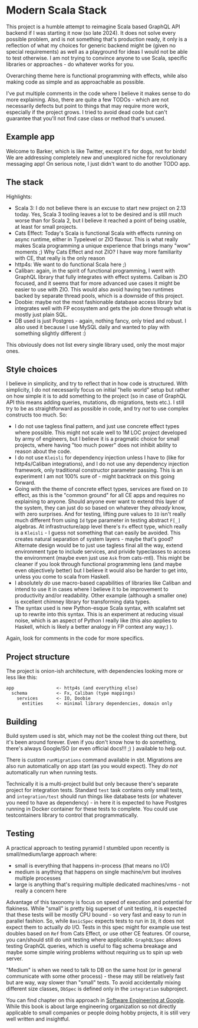 # Modern Scala Stack

This project is a humble attempt to reimagine Scala based GraphQL API backend if I was starting it now
(so late 2024). It does not solve every possible problem, and is not something that's production ready, it only
is a reflection of what my choices for generic backend might be (given no special requirements) as well as a playground
for ideas I would not be able to test otherwise. I am not trying to convince anyone to use Scala, specific
libraries or approaches - do whatever works for you.

Overarching theme here is functional programming with effects, while also making code as simple and
as approachable as possible.

I've put multiple comments in the code where I believe it makes sense to do more explaining. Also,
there are quite a few TODOs - which are not necessarily defects but point to things that may require
more work, especially if the project grows. I tried to avoid dead code but can't guarantee that you'll not find
case class or method that's unused.

## Example app

Welcome to Barker, which is like Twitter, except it's for dogs, not for birds! We are addressing
completely new and unexplored niche for revolutionary messaging app! On serious note, I just didn't want to do
another TODO app.

## The stack

Highlights:

- Scala 3: I do not believe there is an excuse to start new project on 2.13 today. Yes, Scala 3 tooling leaves
  a lot to be desired and is still much worse than for Scala 2, but I believe it reached a point of being usable, at
  least for small projects.
- Cats Effect: Today's Scala is functional Scala with effects running on async runtime, either in
  Typelevel or ZIO flavour. This is what really makes Scala programming a unique experience that
  brings many "wow" moments ;) Why Cats Effect and not ZIO? I have way more familiarity with CE,
  that really is the only reason
- http4s: We want to do functional Scala here ;)
- Caliban: again, in the spirit of functional programming, I went with GraphQL library that
  fully integrates with effect systems. Caliban is ZIO focused, and it seems that for more advanced use cases
  it might be easier to use with ZIO. This would also avoid having two runtimes backed by separate thread pools,
  which is a downside of this project.
- Doobie: maybe not the most fashionable database access library but integrates well with FP
  ecosystem and gets the job done through what is mostly just plain SQL.
- DB used is just Postgres - again, nothing fancy, only tried and robust. I also used it because I use MySQL
  daily and wanted to play with something slightly different :)

This obviously does not list every single library used, only the most major ones.

## Style choices

I believe in simplicity, and try to reflect that in how code is structured. With simplicity, I do not necessarily
focus on initial "hello world" setup but rather on how simple it is to add something to the project (so in case of
GraphQL API this means adding queries, mutations, db migrations, tests etc.).
I still try to be as straightforward as possible in code, and try _not_ to use complex constructs too
much. So:

- I do not use tagless final pattern, and just use concrete effect types where possible. This might
  not scale well to 1M LOC project developed by army of engineers, but I believe it is a pragmatic
  choice for small projects, where having "too much power" does not inhibit ability to reason about the code.
- I do not use `Kleisli` for dependency injection unless I have to (like for http4s/Caliban
  integrations), and I do not use any dependency injection framework, only traditional constructor parameter
  passing. This is an experiment I am not 100% sure of - might backtrack on this going forward.
- Going with the theme of concrete effect types, services are fixed on `IO` effect, as this is the "common ground"
  for all CE apps and requires no explaining to anyone. Should anyone ever want to extend this layer of the system,
  they can just do so based on whatever they _already_ know, with zero surprises. And for testing, lifting pure values
  to `IO` isn't really much different from using `Id` type parameter in testing abstract `F[_]` algebras.
  At infrastructure/app level there's `Fx` effect type, which really is a `Kleisli` - I guess not something that
  can easily be avoided. This creates natural separation of system layers - maybe that's good? Alternate design
  would be to just use tagless final all the way, extend environment type to include services, and privide
  typeclasses to access the environment (maybe even just use `Ask` from cats-mtl). This might be cleaner if you
  look through functional programming lens (and maybe even objectively better) but I believe it would also be
  harder to get into, unless you come to scala from Haskell.
- I absolutely _do_ use macro-based capabilities of libraries like Caliban and intend to use it
  in cases where I believe it to be improvement to productivity and/or readability. Other example (although a smaller
  one) is excellent chimney library for transforming data types.
- The syntax used is new Python-esque Scala syntax, with scalafmt set up to rewrite into this syntax. This is an
  experiment at reducing visual noise, which is an aspect of Python I really like (this also applies to Haskell, which
  is likely a better analogy in FP context any way;) ).

Again, look for comments in the code for more specifics.

## Project structure

The project is onion-ish architecture, with dependencies looking more or less like this:

```
app                <- http4s (and everything else)
  schema           <- Fx, Caliban (type mappings)
    services       <- IO, Doobie
      entities     <- minimal library dependencies, domain only
```

## Building

Build system used is sbt, which may not be the coolest thing out there, but it's been around forever.
Even if you don't know how to do something, there's always Google/SO (or even official docs!!! ;) )
available to help out.

There is custom `runMigrations` command available in sbt. Migrations are also run automatically on app start
(as you would expect). They _do not_ automatically run when running tests.

Technically it is a multi-project build but only because there's separate project for integration
tests. Standard `test` task contains only small tests, and `integration/test` should run things like
database tests (or whatever you need to have as dependency) - in here it is expected to have Postgres running in
Docker container for these tests to complete. You could use testcontainers library to control that
programmatically.

## Testing

A practical approach to testing pyramid I stumbled upon recently is small/medium/large approach where:

- small is everything that happens in-process (that means no I/O)
- medium is anything that happens on single machine/vm but involves multiple processes
- large is anything that's requiring multiple dedicated machines/vms - not really a concern here

Advantage of this taxonomy is focus on speed of execution and potential for flakiness. While "small" is pretty big
superset of unit testing, it is expected that these tests will be mostly CPU bound - so very fast and easy to run
in parallel fashion. So, while `BasicSpec` expects tests to run in `IO`, it does not expect them to actually _do_ I/O.
Tests in this spec might for example use test doubles based on `Ref` from Cats Effect, or use other CE features. Of
course, you can/should still do unit testing where applicable. `GraphQLSpec` allows testing GraphQL queries, which is
useful to flag schema breakage and maybe some simple wiring problems without requiring us to spin up web server.

"Medium" is when we need to talk to DB on the same host (or in general communicate with some other
process) - these may still be relatively fast but are way, way slower than "small" tests. To avoid accidentally
mixing different size classes, `DbSpec` is defined only in the `integration` subproject.

You can find chapter on this approach
in [Software Engineering at Google](https://www.oreilly.com/library/view/software-engineering-at/9781492082781/).
While this book is about large engineering organization so not directly applicable to small companies or people
doing hobby projects, it is still very well written and insightful.